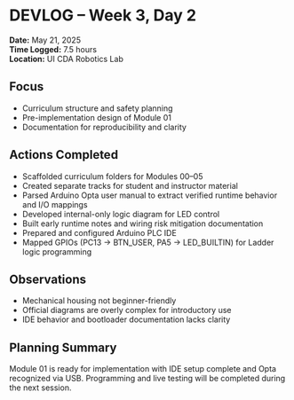 # DEVLOG – Week 3, Day 2

**Date:** May 21, 2025  
**Time Logged:** 7.5 hours  
**Location:** UI CDA Robotics Lab

## Focus

- Curriculum structure and safety planning
- Pre-implementation design of Module 01
- Documentation for reproducibility and clarity

## Actions Completed

- Scaffolded curriculum folders for Modules 00–05
- Created separate tracks for student and instructor material
- Parsed Arduino Opta user manual to extract verified runtime behavior and I/O mappings
- Developed internal-only logic diagram for LED control
- Built early runtime notes and wiring risk mitigation documentation
- Prepared and configured Arduino PLC IDE
- Mapped GPIOs (PC13 → BTN_USER, PA5 → LED_BUILTIN) for Ladder logic programming

## Observations

- Mechanical housing not beginner-friendly
- Official diagrams are overly complex for introductory use
- IDE behavior and bootloader documentation lacks clarity

## Planning Summary

Module 01 is ready for implementation with IDE setup complete and Opta recognized via USB. Programming and live testing will be completed during the next session.
